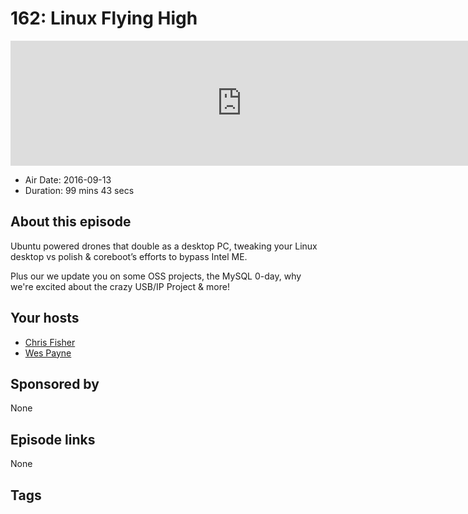 # 162: Linux Flying High

<iframe src="https://player.fireside.fm/v2/RUkczH-V+-bycOaSI?theme=dark" width="740" height="200" frameborder="0" scrolling="no"></iframe>

* Air Date: 2016-09-13
* Duration: 99 mins 43 secs

## About this episode

Ubuntu powered drones that double as a desktop PC, tweaking your Linux desktop vs polish & coreboot’s efforts to bypass Intel ME.

Plus our we update you on some OSS projects, the MySQL 0-day, why we're excited about the crazy USB/IP Project & more!

## Your hosts
* [Chris Fisher](https://linuxunplugged.com/hosts/chrislas)
* [Wes Payne](https://linuxunplugged.com/hosts/wes)

## Sponsored by

None



## Episode links

None



## Tags

